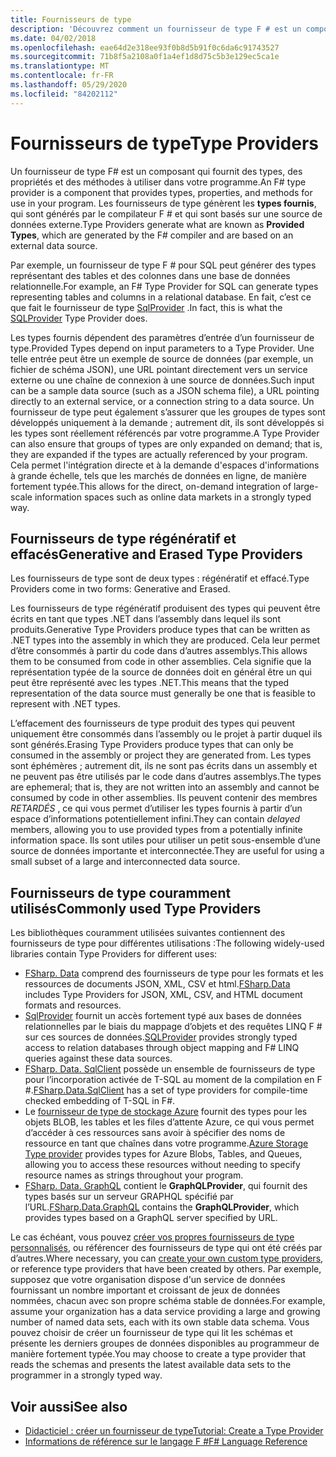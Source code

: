 ```yaml
---
title: Fournisseurs de type
description: 'Découvrez comment un fournisseur de type F # est un composant qui fournit des types, des propriétés et des méthodes à utiliser dans vos programmes.'
ms.date: 04/02/2018
ms.openlocfilehash: eae64d2e318ee93f0b8d5b91f0c6da6c91743527
ms.sourcegitcommit: 71b8f5a2108a0f1a4ef1d8d75c5b3e129ec5ca1e
ms.translationtype: MT
ms.contentlocale: fr-FR
ms.lasthandoff: 05/29/2020
ms.locfileid: "84202112"
---
```

# <a name="type-providers"></a><span data-ttu-id="544d9-103">Fournisseurs de type</span><span class="sxs-lookup"><span data-stu-id="544d9-103">Type Providers</span></span>

<span data-ttu-id="544d9-104">Un fournisseur de type F# est un composant qui fournit des types, des propriétés et des méthodes à utiliser dans votre programme.</span><span class="sxs-lookup"><span data-stu-id="544d9-104">An F# type provider is a component that provides types, properties, and methods for use in your program.</span></span> <span data-ttu-id="544d9-105">Les fournisseurs de type génèrent les **types fournis**, qui sont générés par le compilateur F # et qui sont basés sur une source de données externe.</span><span class="sxs-lookup"><span data-stu-id="544d9-105">Type Providers generate what are known as **Provided Types**, which are generated by the F# compiler and are based on an external data source.</span></span>

<span data-ttu-id="544d9-106">Par exemple, un fournisseur de type F # pour SQL peut générer des types représentant des tables et des colonnes dans une base de données relationnelle.</span><span class="sxs-lookup"><span data-stu-id="544d9-106">For example, an F# Type Provider for SQL can generate types representing tables and columns in a relational database.</span></span> <span data-ttu-id="544d9-107">En fait, c’est ce que fait le fournisseur de type [SqlProvider](https://fsprojects.github.io/SQLProvider/) .</span><span class="sxs-lookup"><span data-stu-id="544d9-107">In fact, this is what the [SQLProvider](https://fsprojects.github.io/SQLProvider/) Type Provider does.</span></span>

<span data-ttu-id="544d9-108">Les types fournis dépendent des paramètres d’entrée d’un fournisseur de type.</span><span class="sxs-lookup"><span data-stu-id="544d9-108">Provided Types depend on input parameters to a Type Provider.</span></span> <span data-ttu-id="544d9-109">Une telle entrée peut être un exemple de source de données (par exemple, un fichier de schéma JSON), une URL pointant directement vers un service externe ou une chaîne de connexion à une source de données.</span><span class="sxs-lookup"><span data-stu-id="544d9-109">Such input can be a sample data source (such as a JSON schema file), a URL pointing directly to an external service, or a connection string to a data source.</span></span> <span data-ttu-id="544d9-110">Un fournisseur de type peut également s’assurer que les groupes de types sont développés uniquement à la demande ; autrement dit, ils sont développés si les types sont réellement référencés par votre programme.</span><span class="sxs-lookup"><span data-stu-id="544d9-110">A Type Provider can also ensure that groups of types are only expanded on demand; that is, they are expanded if the types are actually referenced by your program.</span></span> <span data-ttu-id="544d9-111">Cela permet l'intégration directe et à la demande d'espaces d'informations à grande échelle, tels que les marchés de données en ligne, de manière fortement typée.</span><span class="sxs-lookup"><span data-stu-id="544d9-111">This allows for the direct, on-demand integration of large-scale information spaces such as online data markets in a strongly typed way.</span></span>

## <a name="generative-and-erased-type-providers"></a><span data-ttu-id="544d9-112">Fournisseurs de type régénératif et effacés</span><span class="sxs-lookup"><span data-stu-id="544d9-112">Generative and Erased Type Providers</span></span>

<span data-ttu-id="544d9-113">Les fournisseurs de type sont de deux types : régénératif et effacé.</span><span class="sxs-lookup"><span data-stu-id="544d9-113">Type Providers come in two forms: Generative and Erased.</span></span>

<span data-ttu-id="544d9-114">Les fournisseurs de type régénératif produisent des types qui peuvent être écrits en tant que types .NET dans l’assembly dans lequel ils sont produits.</span><span class="sxs-lookup"><span data-stu-id="544d9-114">Generative Type Providers produce types that can be written as .NET types into the assembly in which they are produced.</span></span> <span data-ttu-id="544d9-115">Cela leur permet d’être consommés à partir du code dans d’autres assemblys.</span><span class="sxs-lookup"><span data-stu-id="544d9-115">This allows them to be consumed from code in other assemblies.</span></span> <span data-ttu-id="544d9-116">Cela signifie que la représentation typée de la source de données doit en général être un qui peut être représenté avec les types .NET.</span><span class="sxs-lookup"><span data-stu-id="544d9-116">This means that the typed representation of the data source must generally be one that is feasible to represent with .NET types.</span></span>

<span data-ttu-id="544d9-117">L’effacement des fournisseurs de type produit des types qui peuvent uniquement être consommés dans l’assembly ou le projet à partir duquel ils sont générés.</span><span class="sxs-lookup"><span data-stu-id="544d9-117">Erasing Type Providers produce types that can only be consumed in the assembly or project they are generated from.</span></span> <span data-ttu-id="544d9-118">Les types sont éphémères ; autrement dit, ils ne sont pas écrits dans un assembly et ne peuvent pas être utilisés par le code dans d’autres assemblys.</span><span class="sxs-lookup"><span data-stu-id="544d9-118">The types are ephemeral; that is, they are not written into an assembly and cannot be consumed by code in other assemblies.</span></span> <span data-ttu-id="544d9-119">Ils peuvent contenir des membres *RETARDÉS* , ce qui vous permet d’utiliser les types fournis à partir d’un espace d’informations potentiellement infini.</span><span class="sxs-lookup"><span data-stu-id="544d9-119">They can contain *delayed* members, allowing you to use provided types from a potentially infinite information space.</span></span> <span data-ttu-id="544d9-120">Ils sont utiles pour utiliser un petit sous-ensemble d’une source de données importante et interconnectée.</span><span class="sxs-lookup"><span data-stu-id="544d9-120">They are useful for using a small subset of a large and interconnected data source.</span></span>

## <a name="commonly-used-type-providers"></a><span data-ttu-id="544d9-121">Fournisseurs de type couramment utilisés</span><span class="sxs-lookup"><span data-stu-id="544d9-121">Commonly used Type Providers</span></span>

<span data-ttu-id="544d9-122">Les bibliothèques couramment utilisées suivantes contiennent des fournisseurs de type pour différentes utilisations :</span><span class="sxs-lookup"><span data-stu-id="544d9-122">The following widely-used libraries contain Type Providers for different uses:</span></span>

- <span data-ttu-id="544d9-123">[FSharp. Data](https://fsharp.github.io/FSharp.Data/) comprend des fournisseurs de type pour les formats et les ressources de documents JSON, XML, CSV et html.</span><span class="sxs-lookup"><span data-stu-id="544d9-123">[FSharp.Data](https://fsharp.github.io/FSharp.Data/) includes Type Providers for JSON, XML, CSV, and HTML document formats and resources.</span></span>
- <span data-ttu-id="544d9-124">[SqlProvider](https://fsprojects.github.io/SQLProvider/) fournit un accès fortement typé aux bases de données relationnelles par le biais du mappage d’objets et des requêtes LINQ F # sur ces sources de données.</span><span class="sxs-lookup"><span data-stu-id="544d9-124">[SQLProvider](https://fsprojects.github.io/SQLProvider/) provides strongly typed access to relation databases through object mapping and F# LINQ queries against these data sources.</span></span>
- <span data-ttu-id="544d9-125">[FSharp. Data. SqlClient](https://fsprojects.github.io/FSharp.Data.SqlClient/) possède un ensemble de fournisseurs de type pour l’incorporation activée de T-SQL au moment de la compilation en F #.</span><span class="sxs-lookup"><span data-stu-id="544d9-125">[FSharp.Data.SqlClient](https://fsprojects.github.io/FSharp.Data.SqlClient/) has a set of type providers for compile-time checked embedding of T-SQL in F#.</span></span>
- <span data-ttu-id="544d9-126">Le [fournisseur de type de stockage Azure](https://fsprojects.github.io/AzureStorageTypeProvider/) fournit des types pour les objets BLOB, les tables et les files d’attente Azure, ce qui vous permet d’accéder à ces ressources sans avoir à spécifier des noms de ressource en tant que chaînes dans votre programme.</span><span class="sxs-lookup"><span data-stu-id="544d9-126">[Azure Storage Type provider](https://fsprojects.github.io/AzureStorageTypeProvider/) provides types for Azure Blobs, Tables, and Queues, allowing you to access these resources without needing to specify resource names as strings throughout your program.</span></span>
- <span data-ttu-id="544d9-127">[FSharp. Data. GraphQL](https://fsprojects.github.io/FSharp.Data.GraphQL/index.html) contient le **GraphQLProvider**, qui fournit des types basés sur un serveur GRAPHQL spécifié par l’URL.</span><span class="sxs-lookup"><span data-stu-id="544d9-127">[FSharp.Data.GraphQL](https://fsprojects.github.io/FSharp.Data.GraphQL/index.html) contains the **GraphQLProvider**, which provides types based on a GraphQL server specified by URL.</span></span>

<span data-ttu-id="544d9-128">Le cas échéant, vous pouvez [créer vos propres fournisseurs de type personnalisés](creating-a-type-provider.md), ou référencer des fournisseurs de type qui ont été créés par d’autres.</span><span class="sxs-lookup"><span data-stu-id="544d9-128">Where necessary, you can [create your own custom type providers](creating-a-type-provider.md), or reference type providers that have been created by others.</span></span> <span data-ttu-id="544d9-129">Par exemple, supposez que votre organisation dispose d'un service de données fournissant un nombre important et croissant de jeux de données nommées, chacun avec son propre schéma stable de données.</span><span class="sxs-lookup"><span data-stu-id="544d9-129">For example, assume your organization has a data service providing a large and growing number of named data sets, each with its own stable data schema.</span></span> <span data-ttu-id="544d9-130">Vous pouvez choisir de créer un fournisseur de type qui lit les schémas et présente les derniers groupes de données disponibles au programmeur de manière fortement typée.</span><span class="sxs-lookup"><span data-stu-id="544d9-130">You may choose to create a type provider that reads the schemas and presents the latest available data sets to the programmer in a strongly typed way.</span></span>

## <a name="see-also"></a><span data-ttu-id="544d9-131">Voir aussi</span><span class="sxs-lookup"><span data-stu-id="544d9-131">See also</span></span>

- [<span data-ttu-id="544d9-132">Didacticiel : créer un fournisseur de type</span><span class="sxs-lookup"><span data-stu-id="544d9-132">Tutorial: Create a Type Provider</span></span>](creating-a-type-provider.md)
- [<span data-ttu-id="544d9-133">Informations de référence sur le langage F #</span><span class="sxs-lookup"><span data-stu-id="544d9-133">F# Language Reference</span></span>](../../language-reference/index.md)
